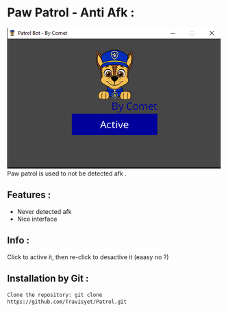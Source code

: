 # Paw Patrol - Anti Afk :
![Description](patrol.png)
Paw patrol is used to not be detected afk .

## Features :
 - Never detected afk 
 - Nice interface 

## Info :
  Click to active it, then re-click to desactive it (eaasy no ?)

## Installation by Git :
	Clone the repository: git clone https://github.com/Travisyet/Patrol.git
